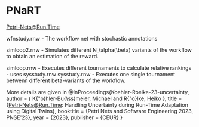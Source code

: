# PNaRT
Petri-Nets@Run.Time

wfnstudy.rnw - The workflow net with stochastic annotations

simloop2.rnw - Simulates different N_\alpha(\beta) variants of the workflow to obtain an estimation of the reward.

simloop.rnw - Executes different tournaments to calculate relative rankings - uses sysstudy.rnw
sysstudy.rnw - Executes one single tournament betwenn different beta-variants of the workflow.


More details are given in
@InProceedings{Koehler-Roelke-23-uncertainty,
  author = 	 { K{\"o}hler-Bu{\ss}meier, Michael  and  R{\"o}lke, Heiko },
  title = 	 {Petri-Nets@Run.Time:  Handling Uncertainty during Run-Time Adaptation  using Digital Twins},
  booktitle =	 {Petri Nets and Software Engineering 2023, PNSE'23},
  year =	 {2023},
  publisher =	 {CEUR}
}
